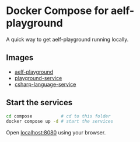 # Docker Compose for aelf-playground

A quick way to get aelf-playground running locally.

## Images

- [aelf-playground](../client)
- [playground-service](https://github.com/yongenaelf/playground-service)
- [csharp-language-service](https://github.com/yongenaelf/MonacoRoslynCompletionProvider)

## Start the services

```bash
cd compose           # cd to this folder
docker compose up -d # start the services
```

Open [localhost:8080](http://localhost:8080) using your browser.
